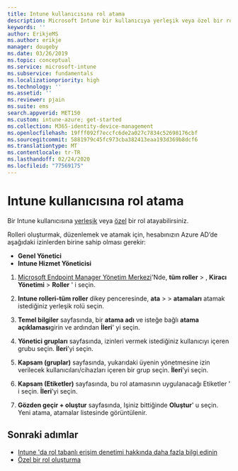 ```yaml
---
title: Intune kullanıcısına rol atama
description: Microsoft Intune bir kullanıcıya yerleşik veya özel bir rol atamayı öğrenin.
keywords: ''
author: ErikjeMS
ms.author: erikje
manager: dougeby
ms.date: 03/26/2019
ms.topic: conceptual
ms.service: microsoft-intune
ms.subservice: fundamentals
ms.localizationpriority: high
ms.technology: ''
ms.assetid: ''
ms.reviewer: pjain
ms.suite: ems
search.appverid: MET150
ms.custom: intune-azure; get-started
ms.collection: M365-identity-device-management
ms.openlocfilehash: 19fff092f7eccfc6de2a027c7834c52698176cbf
ms.sourcegitcommit: 5881979c45fc973cba382413eaa193d369b8dcf6
ms.translationtype: MT
ms.contentlocale: tr-TR
ms.lasthandoff: 02/24/2020
ms.locfileid: "77569175"
---
```

# <a name="assign-a-role-to-an-intune-user"></a>Intune kullanıcısına rol atama

Bir Intune kullanıcısına [yerleşik](role-based-access-control.md#built-in-roles) veya [özel](create-custom-role.md) bir rol atayabilirsiniz.

Rolleri oluşturmak, düzenlemek ve atamak için, hesabınızın Azure AD’de aşağıdaki izinlerden birine sahip olması gerekir:
- **Genel Yönetici**
- **Intune Hizmet Yöneticisi**

1. [Microsoft Endpoint Manager Yönetim Merkezi](https://go.microsoft.com/fwlink/?linkid=2109431)'Nde, **tüm roller** > , **Kiracı Yönetimi** > **Roller** ' i seçin.

2. **Intune rolleri-tüm roller** dikey penceresinde, **ata** > > **atamaları** atamak istediğiniz yerleşik rolü seçin.

5. **Temel bilgiler** sayfasında, bir **atama adı** ve isteğe bağlı **atama açıklaması**girin ve ardından **İleri**' yi seçin.

6. **Yönetici grupları** sayfasında, izinleri vermek istediğiniz kullanıcıyı içeren grubu seçin. **İleri**’yi seçin.

7. **Kapsam (gruplar)** sayfasında, yukarıdaki üyenin yönetmesine izin verilecek kullanıcıları/cihazları içeren bir grup seçin. **İleri**’yi seçin.

8. **Kapsam (Etiketler)** sayfasında, bu rol atamasının uygulanacağı Etiketler ' i seçin. **İleri**’yi seçin.

9. **Gözden geçir + oluştur** sayfasında, Işiniz bittiğinde **Oluştur**' u seçin. Yeni atama, atamalar listesinde görüntülenir.

## <a name="next-steps"></a>Sonraki adımlar
- [Intune 'da rol tabanlı erişim denetimi hakkında daha fazla bilgi edinin](role-based-access-control.md)
- [Özel bir rol oluşturma](create-custom-role.md)


